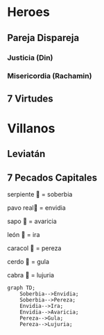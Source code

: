 # Heroes
## Pareja Dispareja
### Justicia (Din)
### Misericordia (Rachamin)

## 7 Virtudes

# Villanos
## Leviatán

## 7 Pecados Capitales
serpiente 🐍 = soberbia

pavo real🦚 = envidia

sapo 🐸 = avaricia

león 🦁 = ira

caracol 🐌 = pereza

cerdo 🐖 = gula

cabra 🐐 = lujuria

```mermaid
graph TD;
    Soberbia-->Envidia;
    Soberbia-->Pereza;
    Envidia-->Ira;
    Envidia-->Avaricia;
    Pereza-->Gula;
    Pereza-->Lujuria;
```